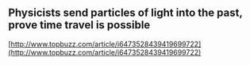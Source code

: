 ## Physicists send particles of light into the past, prove time travel is possible
  
  [http://www.topbuzz.com/article/i6473528439419699722](http://www.topbuzz.com/article/i6473528439419699722)